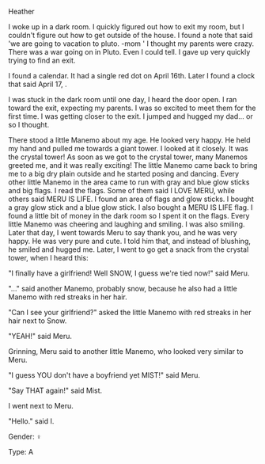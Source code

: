 Heather

I woke up in a dark room. I quickly figured out how to exit my room, but I couldn't figure out how to get outside of the house. I found a note that said 'we are going to vacation to pluto. -mom ' I thought my parents were crazy. There was a war going on in Pluto. Even I could tell. I gave up very quickly trying to find an exit. 

I found a calendar. It had a single red dot on April 16th. Later I found a clock that said April 17, .

I was stuck in the dark room until one day, I heard the door open. I ran toward the exit, expecting my parents. I was so excited to meet them for the first time. I was getting closer to the exit. I jumped and hugged my dad... or so I thought. 

There stood a little Manemo about my age. He looked very happy. He held my hand and pulled me towards a giant tower. I looked at it closely. It was the crystal tower! As soon as we got to the crystal tower, many Manemos greeted me, and it was really exciting! The little Manemo came back to bring me to a big dry plain outside and he started posing and dancing. Every other little Manemo in the area came to run with gray and blue glow sticks and big flags. I read the flags. Some of them said I LOVE MERU, while others said MERU IS LIFE. I found an area of flags and glow sticks. I bought a gray glow stick and a blue glow stick. I also bought a MERU IS LIFE flag. I found a little bit of money in the dark room so I spent it on the flags. Every little Manemo was cheering and laughing and smiling. I was also smiling. Later that day, I went towards Meru to say thank you, and he was very happy. He was very pure and cute. I told him that, and instead of blushing, he smiled and hugged me. Later, I went to go get a snack from the crystal tower, when I heard this:

"I finally have a girlfriend! Well SNOW, I guess we're tied now!" said Meru.

"..." said another Manemo, probably snow, because he also had a little Manemo with red streaks in her hair.

"Can I see your girlfriend?" asked the little Manemo with red streaks in her hair next to Snow.

"YEAH!" said Meru. 

Grinning, Meru said to another little Manemo, who looked very similar to Meru.

"I guess YOU don't have a boyfriend yet MIST!" said Meru.

"Say THAT again!" said Mist.

I went next to Meru. 

"Hello." said I.

Gender: ♀

Type: A
